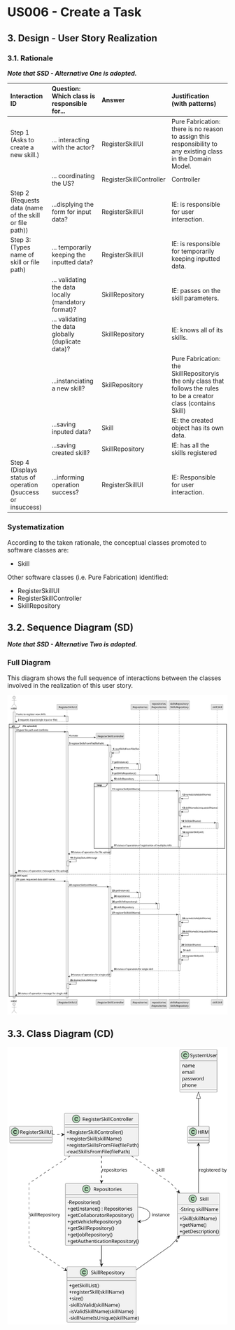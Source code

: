 # US006 - Create a Task

## 3. Design - User Story Realization

### 3.1. Rationale

_**Note that SSD - Alternative One is adopted.**_

| Interaction ID                                                 | Question: Which class is responsible for...         | Answer                  | Justification (with patterns)                                                                                        |
|:---------------------------------------------------------------|:----------------------------------------------------|:------------------------|:---------------------------------------------------------------------------------------------------------------------|
| Step 1 (Asks to create a new skill.)  		                       | 	... interacting with the actor?                    | RegisterSkillUI         | Pure Fabrication: there is no reason to assign this responsibility to any existing class in the Domain Model.        |
| 			  		                                                        | 	... coordinating the US?                           | RegisterSkillController | Controller                                                                                                           |
| Step 2 (Requests data (name of the skill or file path)) 	      | 	...displying the form for input data?						        | RegisterSkillUI         | IE: is responsible for user interaction.                                                                             |
| Step 3: (Types name of skill or file path)                     | ... temporarily keeping the inputted data?          | RegisterSkillUI         | IE: is responsible for temporarily keeping inputted data.                                                            |
|                                                                | ... validating the data locally (mandatory format)? | SkillRepository         | IE: passes on the skill parameters.                                                                                  |
|                                                                | ... validating the data globally (duplicate data)?  | SkillRepository         | IE: knows all of its skills.                                                                                         |
|                                                                | 	...instanciating a new skill?                      | SkilRepository          | Pure Fabrication: the SkillRepositoryis the only class that follows the rules to be a creator class (contains Skill) |
|                                                                | ...saving inputed data?                             | Skill                   | IE: the created object has its own data.                                                                             |
|                                                                | ...saving created skill?                            | SkillRepository         | IE: has all the skills registered                                                                                    |
| Step 4 (Displays status of operation ()success or insuccess)		 | 	...informing operation success?                    | RegisterSkillUI         | IE: Responsible for user interaction.                                                                                |

### Systematization ##

According to the taken rationale, the conceptual classes promoted to software classes are:

* Skill

Other software classes (i.e. Pure Fabrication) identified:

* RegisterSkillUI
* RegisterSkillController
* SkillRepository

## 3.2. Sequence Diagram (SD)

_**Note that SSD - Alternative Two is adopted.**_

### Full Diagram

This diagram shows the full sequence of interactions between the classes involved in the realization of this user story.

![Sequence Diagram - Full](svg/us001-sequence-diagram-fullv2.svg)

## 3.3. Class Diagram (CD)

![Class Diagram](svg/us001-class-diagram.svg)